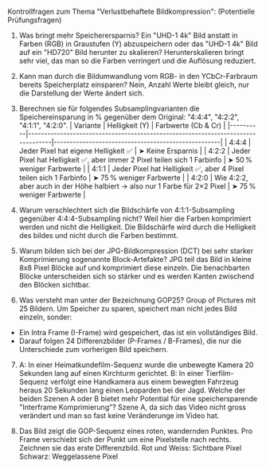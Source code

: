 Kontrollfragen zum Thema "Verlustbehaftete Bildkompression": (Potentielle Prüfungsfragen)
1. Was bringt mehr Speicherersparnis? Ein "UHD-1 4k" Bild anstatt in Farben (RGB) in Graustufen (Y) abzuspeichern oder das "UHD-1 4k" Bild auf ein
   "HD720" Bild herunter zu skalieren?
Herunterskalieren bringt sehr viel, das man so die Farben verringert und die Auflösung reduziert.


2. Kann man durch die Bildumwandlung vom RGB- in den YCbCr-Farbraum bereits Speicherplatz einsparen?
Nein, Anzahl Werte bleibt gleich, nur die Darstellung der Werte ändert sich.

3. Berechnen sie für folgendes Subsamplingvarianten die Speichereinsparung in % gegenüber dem Original: "4:4:4", "4:2:2", "4:1:1", "4:2:0".
   | Variante | Helligkeit (Y)                                                                 | Farbwerte (Cb & Cr)                                |
   |----------|---------------------------------------------------------------------------------|----------------------------------------------------|
   | 4:4:4    | Jeder Pixel hat eigene Helligkeit ✅                                            | ➤ Keine Ersparnis                                 |
   | 4:2:2    | Jeder Pixel hat Helligkeit ✅, aber immer 2 Pixel teilen sich 1 Farbinfo        | ➤ 50 % weniger Farbwerte                           |
   | 4:1:1    | Jeder Pixel hat Helligkeit ✅, aber 4 Pixel teilen sich 1 Farbinfo              | ➤ 75 % weniger Farbwerte                           |
   | 4:2:0    | Wie 4:2:2, aber auch in der Höhe halbiert → also nur 1 Farbe für 2×2 Pixel     | ➤ 75 % weniger Farbwerte                           |

4. Warum verschlechtert sich die Bildschärfe von 4:1:1-Subsampling gegenüber 4:4:4-Subsampling nicht?
Weil hier die Farben komprimiert werden und nicht die Helligkeit. Die Bildschärfe wird durch die Helligkeit des bildes und nicht durch die Farben bestimmt.

5. Warum bilden sich bei der JPG-Bildkompression (DCT) bei sehr starker Komprimierung sogenannte Block-Artefakte?
JPG teil das Bild in kleine 8x8 Pixel Blöcke auf und komprimiert diese einzeln.
Die benachbarten Blöcke unterscheiden sich so stärker und es werden Kanten zwischend den Blöcken sichtbar.

6. Was versteht man unter der Bezeichnung GOP25?
Group of Pictures mit 25 Bildern.
Um Speicher zu sparen, speichert man nicht jedes Bild einzeln, sonder:
- Ein Intra Frame (I-Frame) wird gespeichert, das ist ein vollständiges Bild.
- Darauf folgen 24 Differenzbilder (P-Frames / B-Frames), die nur die Unterschiede zum vorherigen Bild speichern.

7. A: In einer Heimatkundefilm-Sequenz wurde die unbewegte Kamera 20 Sekunden lang auf einen Kirchturm gerichtet.
   B: In einer Tierfilm-Sequenz verfolgt eine Handkamera aus einem bewegten Fahrzeug heraus 20 Sekunden lang einen Leoparden bei der Jagd.
   Welche der beiden Szenen A oder B bietet mehr Potential für eine speichersparende "Interframe Komprimierung"?
Szene A, da sich das Video nicht gross verändert und man so fast keine Veränderunge im Video hat.

8. Das Bild zeigt die GOP-Sequenz eines roten, wandernden Punktes. Pro Frame verschiebt sich der Punkt um eine Pixelstelle nach rechts.
   Zeichnen sie das erste Differenzbild.
   Rot und Weiss: Sichtbare Pixel
   Schwarz: Weggelassene Pixel
